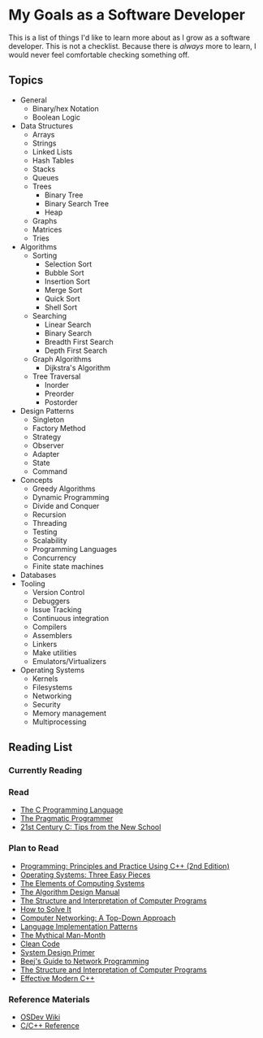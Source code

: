 # My Goals as a Software Developer

This is a list of things I'd like to learn more about as I grow as a software developer. This is not a checklist. Because there is _always_ more to learn, I would never feel comfortable checking something off.

## Topics

- General
  - Binary/hex Notation
  - Boolean Logic
- Data Structures
  - Arrays
  - Strings
  - Linked Lists
  - Hash Tables
  - Stacks
  - Queues
  - Trees
    - Binary Tree
    - Binary Search Tree
    - Heap
  - Graphs
  - Matrices
  - Tries
- Algorithms
  - Sorting
    - Selection Sort
    - Bubble Sort
    - Insertion Sort
    - Merge Sort
    - Quick Sort
    - Shell Sort
  - Searching
    - Linear Search
    - Binary Search
    - Breadth First Search
    - Depth First Search
  - Graph Algorithms
    - Dijkstra's Algorithm
  - Tree Traversal
    - Inorder
    - Preorder
    - Postorder
- Design Patterns
  - Singleton
  - Factory Method
  - Strategy
  - Observer
  - Adapter
  - State
  - Command
- Concepts
  - Greedy Algorithms
  - Dynamic Programming
  - Divide and Conquer
  - Recursion
  - Threading
  - Testing
  - Scalability
  - Programming Languages
  - Concurrency
  - Finite state machines
- Databases
- Tooling
  - Version Control
  - Debuggers
  - Issue Tracking
  - Continuous integration
  - Compilers
  - Assemblers
  - Linkers
  - Make utilities
  - Emulators/Virtualizers
- Operating Systems
  - Kernels
  - Filesystems
  - Networking
  - Security
  - Memory management
  - Multiprocessing

## Reading List

### Currently Reading

### Read

- [The C Programming Language](https://www.amazon.com/Programming-Language-2nd-Brian-Kernighan/dp/0131103628/ref=sr_1_1?crid=25FA03V305LZR&keywords=the+c+programming+language&qid=1567439093&s=books&sprefix=The+C+P%2Cstripbooks%2C170&sr=1-1)
- [The Pragmatic Programmer](https://www.amazon.com/dp/020161622X/?coliid=I12RI0EWJPOWXP&colid=1248G3Y88U4I8&psc=1&ref_=lv_ov_lig_dp_it)
- [21st Century C: Tips from the New School](https://www.amazon.com/21st-Century-Tips-New-School/dp/1449327141)

### Plan to Read

- [Programming: Principles and Practice Using C++ (2nd Edition)](https://www.amazon.com/gp/product/0321992784/ref=ppx_yo_dt_b_asin_title_o02_s00?ie=UTF8&psc=1)
- [Operating Systems: Three Easy Pieces](http://pages.cs.wisc.edu/~remzi/OSTEP/)
- [The Elements of Computing Systems](https://www.amazon.com/Elements-Computing-Systems-Building-Principles/dp/0262640686/ref=ed_oe_p)
- [The Algorithm Design Manual](https://www.amazon.com/Algorithm-Design-Manual-Steven-Skiena/dp/1848000693/?pldnSite=1)
- [The Structure and Interpretation of Computer Programs](https://mitpress.mit.edu/sites/default/files/sicp/full-text/book/book-Z-H-4.html#%25_toc_start)
- [How to Solve It](https://www.amazon.com/How-Solve-Mathematical-Princeton-Science/dp/069116407X/?pldnSite=1)
- [Computer Networking: A Top-Down Approach](https://www.amazon.com/Computer-Networking-Top-Down-Approach-7th/dp/0133594149/?pldnSite=1)
- [Language Implementation Patterns](https://www.amazon.com/Language-Implementation-Patterns-Domain-Specific-Programming/dp/193435645X/?pldnSite=1)
- [The Mythical Man-Month](https://www.amazon.com/dp/0201835959/?coliid=IBJJJ0L783BGD&colid=1248G3Y88U4I8&psc=1&ref_=lv_ov_lig_dp_it)
- [Clean Code](https://www.amazon.com/dp/0132350882/?coliid=I29R4OE4087XDY&colid=1248G3Y88U4I8&psc=1&ref_=lv_ov_lig_dp_it)
- [System Design Primer](https://github.com/donnemartin/system-design-primer)
- [Beej's Guide to Network Programming](https://www.amazon.com/dp/1705309909)
- [The Structure and Interpretation of Computer Programs](https://mitpress.mit.edu/sites/default/files/sicp/full-text/book/book-Z-H-4.html#%25_toc_start)
- [Effective Modern C++](https://www.amazon.com/Effective-Modern-Specific-Ways-Improve/dp/1491903996)

### Reference Materials

- [OSDev Wiki](https://wiki.osdev.org/Main_Page)
- [C/C++ Reference](https://en.cppreference.com/w/)
